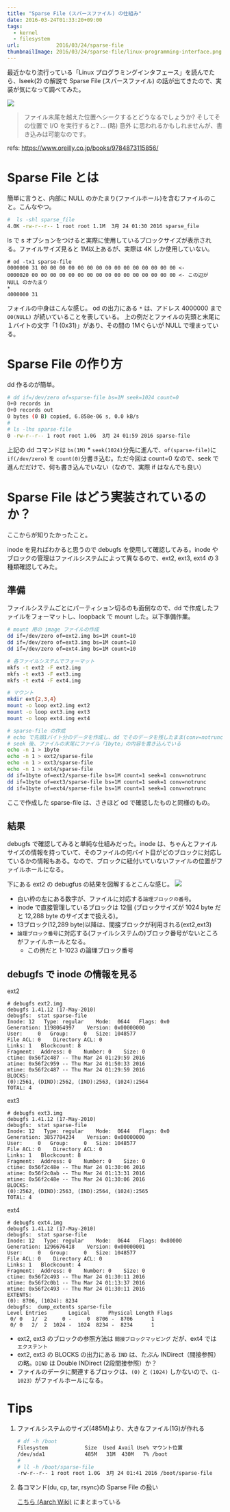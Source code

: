 ```yaml
---
title: "Sparse File (スパースファイル) の仕組み"
date: 2016-03-24T01:33:20+09:00
tags:
  - kernel
  - filesystem
url:            2016/03/24/sparse-file
thumbnailImage: 2016/03/24/sparse-file/linux-programming-interface.png
---
```


最近かなり流行っている「Linux プログラミングインタフェース」を読んでたら、lseek(2) の解説で Sparse File (スパースファイル) の話が出てきたので、実装が気になって調べてみた。

<!--more-->

![](linux-programming-interface.png)

> ファイル末尾を越えた位置へシークするとどうなるでしょうか? そしてその位置で I/O を実行すると? ... (略) 意外 に思われるかもしれませんが、書き込みは可能なのです。

refs: https://www.oreilly.co.jp/books/9784873115856/


Sparse File とは
======================================================================

簡単に言うと、内部に NULL のかたまり(ファイルホール)を含むファイルのこと。こんなやつ。

```sh
#  ls -shl sparse_file
4.0K -rw-r--r-- 1 root root 1.1M  3月 24 01:30 2016 sparse_file
```
ls で s オプションをつけると実際に使用しているブロックサイズが表示される。ファイルサイズ見ると 1M以上あるが、実際は 4K しか使用していない。

```
# od -tx1 sparse-file
0000000 31 00 00 00 00 00 00 00 00 00 00 00 00 00 00 00 <-
0000020 00 00 00 00 00 00 00 00 00 00 00 00 00 00 00 00 <- この辺が NULL のかたまり
*
4000000 31
```
フォイルの中身はこんな感じ。
od の出力にある `*` は、アドレス 4000000 まで `00(NULL)` が続いていることを表している。
上の例だとファイルの先頭と末尾に１バイトの文字「1 (0x31)」があり、その間の 1Mぐらいが NULL で埋まっている。



Sparse File の作り方
======================================================================
dd 作るのが簡単。

```sh
# dd if=/dev/zero of=sparse-file bs=1M seek=1024 count=0
0+0 records in
0+0 records out
0 bytes (0 B) copied, 6.858e-06 s, 0.0 kB/s
#
# ls -lhs sparse-file
0 -rw-r--r-- 1 root root 1.0G  3月 24 01:59 2016 sparse-file
```

上記の dd コマンドは `bs(1M)` * `seek(1024)`分先に進んで、`of(sparse-file)`に `if(/dev/zero)` を `count(0)`分書き込む。ただ今回は count=0 なので、seek で進んだだけで、何も書き込んでいない（なので、実際 if はなんでも良い）


Sparse File はどう実装されているのか？
======================================================================

ここからが知りたかったこと。

inode を見ればわかると思うので debugfs を使用して確認してみる。inode やブロックの管理はファイルシステムによって異なるので、ext2, ext3, ext4 の３種類確認してみた。

準備
----------------------------------------------------------------------

ファイルシステムごとにパーティション切るのも面倒なので、dd で作成したファイルをフォーマットし、loopback で mount した。以下準備作業。

```sh
# mount 用の image ファイルの作成
dd if=/dev/zero of=ext2.img bs=1M count=10
dd if=/dev/zero of=ext3.img bs=1M count=10
dd if=/dev/zero of=ext4.img bs=1M count=10

# 各ファイルシステムでフォーマット
mkfs -t ext2 -F ext2.img
mkfs -t ext3 -F ext3.img
mkfs -t ext4 -F ext4.img

# マウント
mkdir ext{2,3,4}
mount -o loop ext2.img ext2
mount -o loop ext3.img ext3
mount -o loop ext4.img ext4

# sparse-file の作成
# echo で先頭1バイト分のデータを作成し、dd でそのデータを残したまま(conv=notrunc) 1Mバイト seek.
# seek 後、ファイルの末尾にファイル「1byte」の内容を書き込んでいる
echo -n 1 > 1byte
echo -n 1 > ext2/sparse-file
echo -n 1 > ext3/sparse-file
echo -n 1 > ext4/sparse-file
dd if=1byte of=ext2/sparse-file bs=1M count=1 seek=1 conv=notrunc
dd if=1byte of=ext3/sparse-file bs=1M count=1 seek=1 conv=notrunc
dd if=1byte of=ext4/sparse-file bs=1M count=1 seek=1 conv=notrunc
```

ここで作成した sparse-file は、さきほど od で確認したものと同様のもの。


結果
----------------------------------------------------------------------
debugfs で確認してみると単純な仕組みだった。inode は、ちゃんとファイルサイズの情報を持っていて、そのファイルの何バイト目がどのブロックに対応しているかの情報もある。なので、ブロックに紐付いていないファイルの位置がファイルホールになる。

下にある ext2 の debugfus の結果を図解するとこんな感じ。
![](inode.png)

- 白い枠の左にある数字が、ファイルに対応する`論理ブロックの番号`。
- inode で直接管理しているブロックは 12個 (ブロックサイズが 1024 byte だと 12,288 byte のサイズまで扱える)。
- 13ブロック(12,289 byte)以降は、間接ブロックが利用される(ext2,ext3)
- `論理ブロック番号`に対応する(ファイルシステムの)ブロック番号がないところがファイルホールとなる。
    - この例だと 1-1023 の論理ブロック番号

debugfs で inode の情報を見る
----------------------------------------------------------------------
ext2
```
# debugfs ext2.img
debugfs 1.41.12 (17-May-2010)
debugfs:  stat sparse-file
Inode: 12   Type: regular    Mode:  0644   Flags: 0x0
Generation: 1198064997    Version: 0x00000000
User:     0   Group:     0   Size: 1048577
File ACL: 0    Directory ACL: 0
Links: 1   Blockcount: 8
Fragment:  Address: 0    Number: 0    Size: 0
ctime: 0x56f2c487 -- Thu Mar 24 01:29:59 2016
atime: 0x56f2c959 -- Thu Mar 24 01:50:33 2016
mtime: 0x56f2c487 -- Thu Mar 24 01:29:59 2016
BLOCKS:
(0):2561, (DIND):2562, (IND):2563, (1024):2564
TOTAL: 4
```
ext3
```
# debugfs ext3.img
debugfs 1.41.12 (17-May-2010)
debugfs:  stat sparse-file
Inode: 12   Type: regular    Mode:  0644   Flags: 0x0
Generation: 3857784234    Version: 0x00000000
User:     0   Group:     0   Size: 1048577
File ACL: 0    Directory ACL: 0
Links: 1   Blockcount: 8
Fragment:  Address: 0    Number: 0    Size: 0
ctime: 0x56f2c48e -- Thu Mar 24 01:30:06 2016
atime: 0x56f2c0ab -- Thu Mar 24 01:13:31 2016
mtime: 0x56f2c48e -- Thu Mar 24 01:30:06 2016
BLOCKS:
(0):2562, (DIND):2563, (IND):2564, (1024):2565
TOTAL: 4
```
ext4
```
# debugfs ext4.img
debugfs 1.41.12 (17-May-2010)
debugfs:  stat sparse-file
Inode: 12   Type: regular    Mode:  0644   Flags: 0x80000
Generation: 1296676418    Version: 0x00000001
User:     0   Group:     0   Size: 1048577
File ACL: 0    Directory ACL: 0
Links: 1   Blockcount: 4
Fragment:  Address: 0    Number: 0    Size: 0
ctime: 0x56f2c493 -- Thu Mar 24 01:30:11 2016
atime: 0x56f2c0b1 -- Thu Mar 24 01:13:37 2016
mtime: 0x56f2c493 -- Thu Mar 24 01:30:11 2016
EXTENTS:
(0): 8706, (1024): 8234
debugfs:  dump_extents sparse-file
Level Entries       Logical      Physical Length Flags
 0/ 0   1/  2     0 -     0  8706 -  8706      1
 0/ 0   2/  2  1024 -  1024  8234 -  8234      1
```

- ext2, ext3 のブロックの参照方法は `間接ブロックマッピング` だが、ext4 では `エクステント`
- ext2, ext3 の BLOCKS の出力にある `IND` は、たぶん INDirect（間接参照）の略。`DIND` は Double INDirect (2段間接参照）か？
- ファイルのデータに関連するブロックは、`(0)` と `(1024)` しかないので、`（1-1023）`がファイルホールになる。


Tips
======================================================================

1. ファイルシステムのサイズ(485M)より、大きなファイル(1G)が作れる

    ```sh
    # df -h /boot
    Filesystem            Size  Used Avail Use% マウント位置
    /dev/sda1             485M   31M  430M   7% /boot
    #
    # ll -h /boot/sparse-file
    -rw-r--r-- 1 root root 1.0G  3月 24 01:41 2016 /boot/sparse-file
    ```

1. 各コマンド(du, cp, tar, rsync)の Sparse File の扱い

    [こちら (Aarch Wiki)](https://wiki.archlinuxjp.org/index.php/スパースファイル) にまとまっている

